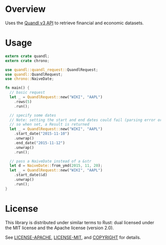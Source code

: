 # Overview

Uses the [Quandl v3 API](https://www.quandl.com/docs/api) to retrieve financial and economic
datasets.

# Usage

```rust
extern crate quandl;
extern crate chrono;

use quandl::quandl_request::QuandlRequest;
use quandl::QuandlRequest;
use chrono::NaiveDate;

fn main() {
  // basic request
  let _ = QuandlRequest::new("WIKI", "AAPL")
    .rows(5)
    .run();

  // specify some dates
  // Note: setting the start and end dates could fail (parsing error or inconsistency)
  // so when set, a Result is returned
  let _ = QuandlRequest::new("WIKI", "AAPL")
    .start_date("2015-11-10")
    .unwrap()
    .end_date("2015-11-12")
    .unwrap()
    .run();

  // pass a NaiveDate instead of a &str
  let d = NaiveDate::from_ymd(2015, 11, 20);
  let _ = QuandlRequest::new("WIKI", "AAPL")
    .start_date(&d)
    .unwrap()
    .run();
}
```

# License

This library is distributed under similar terms to Rust: dual licensed under the MIT license and the Apache license (version 2.0).

See [LICENSE-APACHE](LICENSE-APACHE), [LICENSE-MIT](LICENSE-MIT), and [COPYRIGHT](COPYRIGHT) for details.
